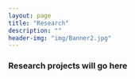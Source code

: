 ```yaml
---
layout: page
title: "Research"
description: ""
header-img: "img/Banner2.jpg"
---
```


### Research projects will go here

